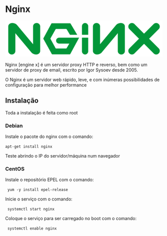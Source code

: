 # Nginx

![](https://github.com/paulo-correia/Linux_Nginx/blob/master/Nginx_logo.png)

Nginx \[engine x\] é um servidor proxy HTTP e reverso, bem como um servidor de proxy de email, escrito por Igor Sysoev desde 2005.

O Nginx é um servidor web rápido, leve, e com inúmeras possibilidades de configuração para melhor performance

## Instalação

Toda a instalação é feita como root

### Debian

Instale o pacote do nginx com o comando:

 `apt-get install nginx`

Teste abrindo o IP do servidor/máquina num navegador

### CentOS

 Instale o repositório EPEL com o comando:

 ` yum -y install epel-release`

Inicie o serviço com o comando:

 ` systemctl start nginx`

Coloque o serviço para ser carregado no boot com o comando:

 ` systemctl enable nginx`
